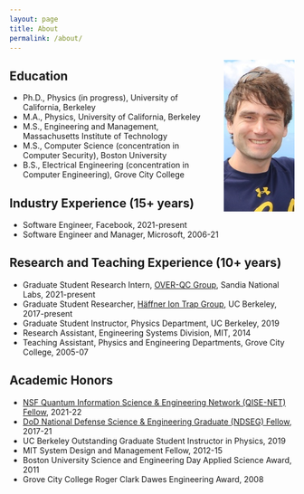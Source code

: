 ```yaml
---
layout: page
title: About
permalink: /about/
---
```

<img src="/images/portrait.jpg" style="float: right; padding: 0px 0px 20px 20px" width="125" alt="Photo of Ryan Shaffer" />

## Education

- Ph.D., Physics (in progress), University of California, Berkeley
- M.A., Physics, University of California, Berkeley
- M.S., Engineering and Management, Massachusetts Institute of Technology
- M.S., Computer Science (concentration in Computer Security), Boston University
- B.S., Electrical Engineering (concentration in Computer Engineering), Grove City College

## Industry Experience (15+ years)

- Software Engineer, Facebook, 2021-present
- Software Engineer and Manager, Microsoft, 2006-21

## Research and Teaching Experience (10+ years)

- Graduate Student Research Intern, [OVER-QC Group](https://overqc.sandia.gov/), Sandia National Labs, 2021-present
- Graduate Student Researcher, [Häffner Ion Trap Group](https://ions.berkeley.edu/), UC Berkeley, 2017-present
- Graduate Student Instructor, Physics Department, UC Berkeley, 2019
- Research Assistant, Engineering Systems Division, MIT, 2014
- Teaching Assistant, Physics and Engineering Departments, Grove City College, 2005-07

## Academic Honors

- [NSF Quantum Information Science & Engineering Network (QISE-NET) Fellow](https://qisenet.uchicago.edu/), 2021-22
- [DoD National Defense Science & Engineering Graduate (NDSEG) Fellow](https://ndseg.org/), 2017-21
- UC Berkeley Outstanding Graduate Student Instructor in Physics, 2019
- MIT System Design and Management Fellow, 2012-15
- Boston University Science and Engineering Day Applied Science Award, 2011
- Grove City College Roger Clark Dawes Engineering Award, 2008
